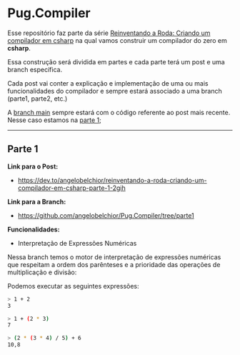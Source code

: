 # Pug.Compiler

Esse repositório faz parte da série [Reinventando a Roda: Criando um compilador em csharp](https://dev.to/angelobelchior/reinventando-a-roda-criando-um-compilador-em-csharp-parte-1-2gih) na qual vamos construir um compilador do zero em **csharp**.

Essa construção será dividida em partes e cada parte terá um post e uma branch específica. 

Cada post vai conter a explicação e implementação de uma ou mais funcionalidades do compilador e sempre estará associado a uma branch (parte1, parte2, etc.)


A [branch main](https://github.com/angelobelchior/Pug.Compiler) sempre estará com o código referente ao post mais recente. Nesse caso estamos na [parte 1](https://dev.to/angelobelchior/reinventando-a-roda-criando-um-compilador-em-csharp-parte-1-2gih);

----

## Parte 1

**Link para o Post:** 
- https://dev.to/angelobelchior/reinventando-a-roda-criando-um-compilador-em-csharp-parte-1-2gih

**Link para a Branch:** 
- https://github.com/angelobelchior/Pug.Compiler/tree/parte1

**Funcionalidades:**
- Interpretação de Expressões Numéricas

Nessa branch temos o motor de interpretação de expressões numéricas que respeitam a ordem dos parênteses e a prioridade das operações de multiplicação e divisão:

Podemos executar as seguintes expressões:

```bash
> 1 + 2
3

> 1 + (2 * 3)
7

> (2 * (3 * 4) / 5) + 6
10,8
```
